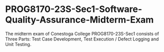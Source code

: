 # PROG8170-23S-Sec1-Software-Quality-Assurance-Midterm-Exam
The midterm exam of Conestoga College PROG8170-23S-Sec1 consists of Three Parts: Test Case Development, Test Execution / Defect Logging and Unit Testing.
